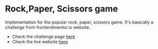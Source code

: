 # Rock,Paper, Scissors game
Implementation for the popular rock, paper, scissors game. It's basically a challenge from frontendmentor.io website.

- Check the challenge page [here](https://www.frontendmentor.io/challenges/rock-paper-scissors-game-pTgwgvgH)
- Check the live website [here](https://tsiupaknazar.github.io/rock-paper-scissors/)
